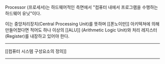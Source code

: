 Processor (프로세서)는 하드웨어적인 측면에서 "컴퓨터 내에서 프로그램을 수행하는 하드웨어 유닛"이다.

이는 중앙처리장치(Central Processing Unit)를 뜻하며 [[폰노이만]] 아키텍쳐에 의해 만들어졌다면 적어도 하나 이상의 [[ALU]] (Arithmetic Logic Unit)와 처리 레지스터(Register)를 내장하고 있어야 한다.

***

[[컴퓨터 시스템 구성요소의 정의]]

***